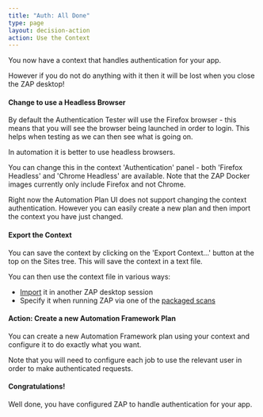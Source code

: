 ```yaml
---
title: "Auth: All Done"
type: page
layout: decision-action
action: Use the Context
---
```


You now have a context that handles authentication for your app.

However if you do not do anything with it then it will be lost when you close the ZAP desktop!

#### Change to use a Headless Browser

By default the Authentication Tester will use the Firefox browser - this means that you will see the browser being launched in order to login.
This helps when testing as we can then see what is going on.

In automation it is better to use headless browsers.

You can change this in the context 'Authentication' panel - both 'Firefox Headless' and 'Chrome Headless' are available.
Note that the ZAP Docker images currently only include Firefox and not Chrome.

Right now the Automation Plan UI does not support changing the context authentication.
However you can easily create a new plan and then import the context you have just changed.

#### Export the Context

You can save the context by clicking on the 'Export Context...' button at the top on the Sites tree.
This will save the context in a text file.

You can then use the context file in various ways:

* [Import](/docs/desktop/ui/tlmenu/file/#import-context) it in another ZAP desktop session
* Specify it when running ZAP via one of the [packaged scans](/docs/docker/about/#packaged-scans)

#### Action: Create a new Automation Framework Plan

You can create a new Automation Framework plan using your context and configure it to do exactly what you want.

Note that you will need to configure each job to use the relevant user in order to make authenticated requests.

#### Congratulations!

Well done, you have configured ZAP to handle authentication for your app.